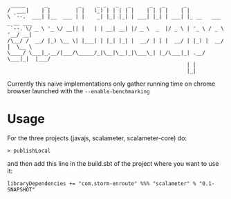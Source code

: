 ```
 _____      _          _     _ _   _   _      _   _      _                     
/  ___|    | |        | |   (_) | | | | |    | | | |    | |                    
\ `--.  ___| |__  ___ | |    _| |_| |_| | ___| |_| | ___| |_ __   ___ _ __ ___ 
 `--. \/ _ \ '_ \/ __|| |   | | __| __| |/ _ \  _  |/ _ \ | '_ \ / _ \ '__/ __|
/\__/ /  __/ |_) \__ \| |___| | |_| |_| |  __/ | | |  __/ | |_) |  __/ |  \__ \
\____/ \___|_.__/|___/\_____/_|\__|\__|_|\___\_| |_/\___|_| .__/ \___|_|  |___/
                                                          | |                  
                                                          |_|                  

```

Currently this naive implementations only gather running time on chrome browser launched with the `--enable-benchmarking`

# Usage
For the three projects (javajs, scalameter, scalameter-core) do:
```
> publishLocal
```

and then add this line in the build.sbt of the project where you want to use it:
```
libraryDependencies += "com.storm-enroute" %%% "scalameter" % "0.1-SNAPSHOT"
```
